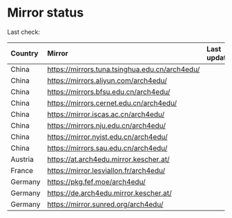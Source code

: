 <script src="./time.js"></script>
# Mirror status
Last check: <script type="text/javascript">localize(1720776121.8693104);</script>

|Country|Mirror|Last update|
|:------|:-----|:----------|
|China|https://mirrors.tuna.tsinghua.edu.cn/arch4edu/|<script type="text/javascript">localize(1720722825);</script>|
|China|https://mirrors.aliyun.com/arch4edu/|<script type="text/javascript">localize(1720722825);</script>|
|China|https://mirrors.bfsu.edu.cn/arch4edu/|<script type="text/javascript">localize(1720722825);</script>|
|China|https://mirrors.cernet.edu.cn/arch4edu/|<script type="text/javascript">localize(1720722825);</script>|
|China|https://mirror.iscas.ac.cn/arch4edu/|<script type="text/javascript">localize(1720722825);</script>|
|China|https://mirrors.nju.edu.cn/arch4edu/|<script type="text/javascript">localize(1720722825);</script>|
|China|https://mirror.nyist.edu.cn/arch4edu/|<script type="text/javascript">localize(1720722825);</script>|
|China|https://mirrors.sau.edu.cn/arch4edu/|<script type="text/javascript">localize(1720722825);</script>|
|Austria|https://at.arch4edu.mirror.kescher.at/|<script type="text/javascript">localize(1720722825);</script>|
|France|https://mirror.lesviallon.fr/arch4edu/|<script type="text/javascript">localize(1720722825);</script>|
|Germany|https://pkg.fef.moe/arch4edu/|<script type="text/javascript">localize(1720722825);</script>|
|Germany|https://de.arch4edu.mirror.kescher.at/|<script type="text/javascript">localize(1720722825);</script>|
|Germany|https://mirror.sunred.org/arch4edu/|<script type="text/javascript">localize(1720722825);</script>|

<script src="./tablefilter/tablefilter.js"></script>
<script src="./table.js"></script>